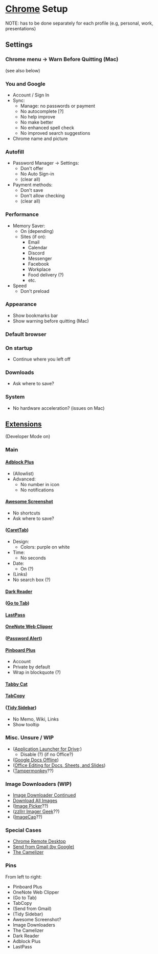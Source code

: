# [Chrome][chrome] Setup

NOTE: has to be done separately for each profile
(e.g, personal, work, presentations)

[chrome]: https://www.google.com/chrome/

## Settings

### Chrome menu -> Warn Before Quitting (Mac)

(see also below)

### You and Google

* Account / Sign In
* Sync:
    * Manage: no passwords or payment
    * No autocomplete [?]
    * No help improve
    * No make better
    * No enhanced spell check
    * No improved search suggestions
* Chrome name and picture

### Autofill

* Password Manager -> Settings:
    * Don't offer
    * No Auto Sign-in
    * (clear all)
* Payment methods:
    * Don't save
    * Don't allow checking
    * (clear all)

### Performance

* Memory Saver:
    * On (depending)
    * Sites (if on):
        * Email
        * Calendar
        * Discord
        * Messenger
        * Facebook
        * Workplace
        * Food delivery (?)
        * etc.
* Speed
    * Don't preload

### Appearance

* Show bookmarks bar
* Show warning before quitting (Mac)

### Default browser

### On startup

* Continue where you left off

### Downloads

* Ask where to save?

### System

* No hardware acceleration? (issues on Mac)

## [Extensions][extensions]

(Developer Mode on)

[extensions]: https://chromewebstore.google.com/category/extensions

### Main

#### [Adblock Plus][adblock-plus-free-ad-bloc]

* (Allowlist)
* Advanced:
    * No number in icon
    * No notifications

#### [Awesome Screenshot][awesome-screenshot-screen]

* No shortcuts
* Ask where to save?

#### ([CaretTab][carettab-new-tab-clock-an])

* Design:
    * Colors: purple on white
* Time:
    * No seconds
* Date:
    * On (?)
* (Links)
* No search box (?)

#### [Dark Reader][dark-reader]

#### ([Go to Tab][goto-tab])

#### [LastPass][lastpass-free-password-ma]

#### [OneNote Web Clipper][onenote-web-clipper]

#### ([Password Alert][password-alert])

#### [Pinboard Plus][pinboard-plus]

* Account
* Private by default
* Wrap in blockquote (?)

#### [Tabby Cat][tabby-cat]

#### [TabCopy][tabcopy]

#### ([Tidy Sidebar][tidy-sidebar])

* No Memo, Wiki, Links
* Show tooltip

[adblock-plus-free-ad-bloc]: https://chromewebstore.google.com/detail/adblock-plus-free-ad-bloc/cfhdojbkjhnklbpkdaibdccddilifddb
[awesome-screenshot-screen]: https://chromewebstore.google.com/detail/awesome-screenshot-screen/nlipoenfbbikpbjkfpfillcgkoblgpmj
[carettab-new-tab-clock-an]: https://chromewebstore.google.com/detail/carettab-new-tab-clock-an/cojpndognjdcakkimaloeealehpkljna
[dark-reader]: https://chromewebstore.google.com/detail/dark-reader/eimadpbcbfnmbkopoojfekhnkhdbieeh
[goto-tab]: https://chromewebstore.google.com/detail/goto-tab/hjfkaobgkmaeomgdhmhhipdbjdhhjkoi
[lastpass-free-password-ma]: https://chromewebstore.google.com/detail/lastpass-free-password-ma/hdokiejnpimakedhajhdlcegeplioahd
[onenote-web-clipper]: https://chromewebstore.google.com/detail/onenote-web-clipper/gojbdfnpnhogfdgjbigejoaolejmgdhk
[password-alert]: https://chromewebstore.google.com/detail/password-alert/noondiphcddnnabmjcihcjfbhfklnnep
[pinboard-plus]: https://chromewebstore.google.com/detail/pinboard-plus/mphdppdgoagghpmmhodmfajjlloijnbd
[tabby-cat]: https://chromewebstore.google.com/detail/tabby-cat/mefhakmgclhhfbdadeojlkbllmecialg
[tabcopy]: https://chromewebstore.google.com/detail/tabcopy/micdllihgoppmejpecmkilggmaagfdmb
[tidy-sidebar]: https://chromewebstore.google.com/detail/tidy-sidebar/dgmacifhhpefamjmolpipkijcofcmbgp

### Misc. Unsure / WIP

* ([Application Launcher for Drive][application-launcher-for]:)
    * Disable (?) (if no Office?)
* ([Google Docs Offline][google-docs-offline])
* ([Office Editing for Docs, Sheets, and Slides][office-editing-for-docs-s])
* ([Tampermonkey][tampermonkey]??)

[application-launcher-for]: https://chromewebstore.google.com/detail/application-launcher-for/lmjegmlicamnimmfhcmpkclmigmmcbeh
[google-docs-offline]: https://chromewebstore.google.com/detail/google-docs-offline/ghbmnnjooekpmoecnnnilnnbdlolhkhi
[office-editing-for-docs-s]: https://chromewebstore.google.com/detail/office-editing-for-docs-s/gbkeegbaiigmenfmjfclcdgdpimamgkj
[tampermonkey]: https://chromewebstore.google.com/detail/tampermonkey/dhdgffkkebhmkfjojejmpbldmpobfkfo

### Image Downloaders (WIP)

* [Image Downloader Continued][image-downloader-continued]
* [Download All Images][download-all-images]
* ([Image Picker][image-picker]??)
* ([zzllrr Imager Geek][zzllrr-imager-geek]??)
* ([ImageCap][imagecap-image-download-a]??)

[image-downloader-continued]: https://chromewebstore.google.com/detail/image-downloader-continue/jfkjbfhcfaoldhgbnkekkoheganchiea
[download-all-images]: https://chromewebstore.google.com/detail/download-all-images/nnffbdeachhbpfapjklmpnmjcgamcdmm
[image-picker]: https://chromewebstore.google.com/detail/image-picker/bhibldekjicdbnjeeecmgoogcihoalhe
[zzllrr-imager-geek]: https://chromewebstore.google.com/detail/zzllrr-imager-geek/gfjhimhkjmipphnaminnnnjpnlneeplk
[imagecap-image-download-a]: https://chromewebstore.google.com/detail/imagecap-image-download-a/ahajhopfbfpekcljjjppolcmapaidldc

### Special Cases

* [Chrome Remote Desktop][remote-desktop]
* [Send from Gmail (by Google)][send-from-gmail]
* [The Camelizer][camelizer]

[remote-desktop]: https://chromewebstore.google.com/detail/chrome-remote-desktop/inomeogfingihgjfjlpeplalcfajhgai
[send-from-gmail]: https://chromewebstore.google.com/detail/send-from-gmail-by-google/pgphcomnlaojlmmcjmiddhdapjpbgeoc
[camelizer]: https://chromewebstore.google.com/detail/the-camelizer/ghnomdcacenbmilgjigehppbamfndblo

### Pins

From left to right:

* Pinboard Plus
* OneNote Web Clipper
* (Go to Tab)
* TabCopy
* (Send from Gmail)
* (Tidy Sidebar)
* Awesome Screenshot?
* Image Downloaders
* The Camelizer
* Dark Reader
* Adblock Plus
* LastPass
